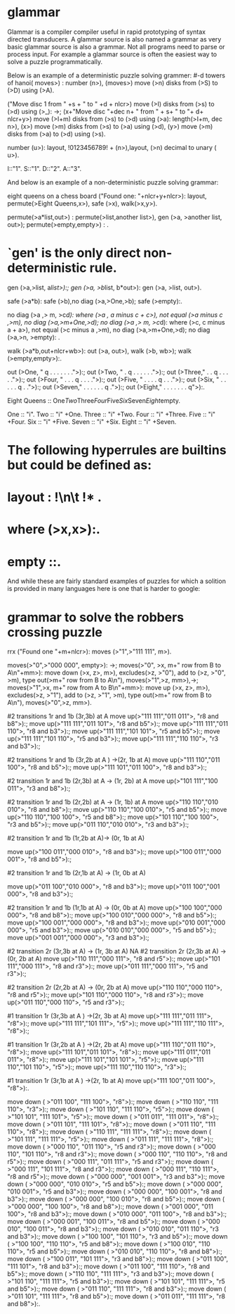 # glammar
Glammar is a compiler compiler useful in rapid prototyping of syntax directed transducers.
A glammar source is also named a grammar as very basic glammar source is also a grammar.
Not all programs need to parse or process input.  For example a glammar source is often the easiest way
to solve a puzzle programmatically. 

Below is an example of a deterministic puzzle solving grammer:
#-d
towers of hanoi( moves>) :
    number (n>),
    (moves>) move (>n) disks from (>S) to (>D) using (>A).

("Move disc 1 from " +s + " to " +d + nlcr>) move (>I) disks from (>s) to (>d) using (>_): ->;
(x+"Move disc "+dec n+ " from " + s+ " to "+ d+ nlcr+y>) move (>I+m) disks from (>s) to (>d) using (>a):
    length(>I+m, dec n>),
    (x>) move (>m) disks from (>s) to (>a) using (>d),
    (y>) move (>m) disks from (>a) to (>d) using (>s).

number (u>):
    layout, !0123456789! + (n>),layout,
    (>n) decimal to unary ( u>).

I::"1".
S::"1".
D::"2".
A::"3".

And below is an example of a non-deterministic puzzle solving grammar:

eight queens on a chess board ("Found one: "+nlcr+y+nlcr>):  layout,
     permute(>Eight Queens,x>),
     safe (>x),
     walk(>x,y>).

permute(>a*list,out>) :
     permute(>list,another list>),
     gen (>a, >another list, out>);
permute(>empty,empty>) : .

# `gen' is the only direct non-deterministic rule.
gen (>a,>list, a*list>):;
gen (>a, >b*list, b*out>):
     gen (>a, >list, out>).

safe (>a*b):  safe (>b),no diag (>a,>One,>b);
safe (>empty):.


no diag (>a ,> m, >c*d):
     where (>a , a minus c + c>),
     not equal (>a minus c ,>m),
     no diag (>a,>m+One,>d);
no diag (>a ,> m, >c*d):
     where (>c, c minus a + a>),
     not equal (>c minus a ,>m),
     no diag (>a,>m+One,>d);
no diag (>a,>n, >empty): .


walk (>a*b,out+nlcr+wb>):
     out (>a, out>),
     walk (>b, wb>);
walk (>empty,empty>):.


out  (>One,  " q  .  .  .  .  .  .  .">):;
out  (>Two,  " .  q  .  .  .  .  .  .">):;
out  (>Three," .  .  q  .  .  .  .  .">):;
out  (>Four, " .  .  .  q  .  .  .  .">):;
out  (>Five, " .  .  .  .  q  .  .  .">):;
out  (>Six,  " .  .  .  .  .  q  .  .">):;
out  (>Seven," .  .  .  .  .  .  q  .">):;
out  (>Eight," .  .  .  .  .  .  .  q">):.

Eight Queens :: One*Two*Three*Four*Five*Six*Seven*Eight*empty.

One   :: "i".
Two   :: "i" +One.
Three :: "i" +Two.
Four  :: "i" +Three.
Five  :: "i" +Four.
Six   :: "i" +Five.
Seven :: "i" +Six.
Eight :: "i" +Seven.

#
#       The following hyperrules are builtins but could be defined as:
#
# layout : !\n\t !* .
# where (>x,x>):.
# empty ::.

And while these are fairly standard examples of puzzles for which a solition is provided in many languages
here is one that is harder to google:

# grammar to solve the robbers crossing puzzle

rrx ("Found one "+m+nlcr>):
    moves (>"1",>"111 111", m>).

moves(>"0",>"000 000", empty>): ->;
moves(>"0", >x, m+" row from B to A\n"+mm>):
   move down (>x, z>, m>),
   excludes(>z, >"0"),
   add to (>z, >"0", >m),
   type out(>m+" row from B to A\n"),
   moves(>"1",>z, mm>),->;
moves(>"1",>x, m+" row from A to B\n"+mm>):
   move up (>x, z>, m>),
   excludes(>z, >"1"),
   add to (>z, >"1", >m),
   type out(>m+" row from B to A\n"),
   moves(>"0",>z, mm>).


#2 transitions 1r and 1b (3r,3b) at A
move up(>"111 111","011 011">, "r8 and b8">):;
move up(>"111 111","011 101">, "r8 and b5">):;
move up(>"111 111","011 110">, "r8 and b3">):;
move up(>"111 111","101 101">, "r5 and b5">):;
move up(>"111 111","101 110">, "r5 and b3">):;
move up(>"111 111","110 110">, "r3 and b3">):;

#2 transitions 1r and 1b (3r,2b at A ) ->(2r, 1b at A)
move up(>"111 110","011 100">, "r8 and b5">):;
move up(>"111 101","011 100">, "r8 and b3">):;

#2 transition 1r and 1b (2r,3b) at A -> (1r, 2b) at A
move up(>"101 111","100 011">, "r3 and b8">):;


#2 transition 1r and 1b (2r,2b) at A -> (1r, 1b) at A
move up(>"110 110","010 010">, "r8 and b8">):;
move up(>"110 110","100 010">, "r5 and b5">):;
move up(>"110 110","100 100">, "r5 and b8">):;
move up(>"101 110","100 100">, "r3 and b5">):;
move up(>"011 110","010 010">, "r3 and b3">):;


#2 transition 1r and 1b (1r,2b at A)-> (0r, 1b at A)

move up(>"100 011","000 010">, "r8 and b3">):;
move up(>"100 011","000 001">, "r8 and b5">):;

#2 transition 1r and 1b (2r,1b at A) -> (1r, 0b at A)

move up(>"011 100","010 000">, "r8 and b3">):;
move up(>"011 100","001 000">, "r8 and b3">):;

#2 transition 1r and 1b (1r,1b at A) -> (0r, 0b at A)
move up(>"100 100","000 000">, "r8 and b8">):;
move up(>"100 010","000 000">, "r8 and b5">):;
move up(>"100 001","000 000">, "r8 and b3">):;
move up(>"010 001","000 000">, "r5 and b3">):;
move up(>"010 010","000 000">, "r5 and b5">):;
move up(>"001 001","000 000">, "r3 and b3">):;


#2 transition 2r  (3r,3b at A) -> (1r, 3b at A) NA
#2 transition 2r  (2r,3b at A) -> (0r, 2b at A)
move up(>"110 111","000 111">, "r8 and r5">):;
move up(>"101 111","000 111">, "r8 and r3">):;
move up(>"011 111","000 111">, "r5 and r3">):;

#2 transition 2r  (2r,2b at A) -> (0r, 2b at A)
move up(>"110 110","000 110">, "r8 and r5">):;
move up(>"101 110","000 110">, "r8 and r3">):;
move up(>"011 110","000 110">, "r5 and r3">):;

#1 transition 1r   (3r,3b at A ) ->(2r, 3b at A)
move up(>"111 111","011 111">, "r8">):;
move up(>"111 111","101 111">, "r5">):;
move up(>"111 111","110 111">, "r8">):;

#1 transition 1r   (3r,2b at A ) ->(2r, 2b at A)
move up(>"111 110","011 110">, "r8">):;
move up(>"111 101","011 101">, "r8">):;
move up(>"111 011","011 011">, "r8">):;
move up(>"111 101","101 101">, "r5">):;
move up(>"111 110","101 110">, "r5">):;
move up(>"111 110","110 110">, "r3">):;

#1 transition 1r   (3r,1b at A ) ->(2r, 1b at A)
move up(>"111 100","011 100">, "r8">):.

move down ( >"011 100", "111 100">, "r8">):;
move down ( >"110 110", "111 110">, "r3">):;
move down ( >"101 110", "111 110">, "r5">):;
move down ( >"101 101", "111 101">, "r5">):;
move down ( >"011 011", "111 011">, "r8">):;
move down ( >"011 101", "111 101">, "r8">):;
move down ( >"011 110", "111 110">, "r8">):;
move down ( >"110 111", "111 111">, "r8">):;
move down ( >"101 111", "111 111">, "r5">):;
move down ( >"011 111", "111 111">, "r8">):;
move down ( >"000 110", "011 110">, "r5 and r3">):;
move down ( >"000 110", "101 110">, "r8 and r3">):;
move down ( >"000 110", "110 110">, "r8 and r5">):;
move down ( >"000 111", "011 111">, "r5 and r3">):;
move down ( >"000 111", "101 111">, "r8 and r3">):;
move down ( >"000 111", "110 111">, "r8 and r5">):;
move down ( >"000 000", "001 001">, "r3 and b3">):;
move down ( >"000 000", "010 010">, "r5 and b5">):;
move down ( >"000 000", "010 001">, "r5 and b3">):;
move down ( >"000 000", "100 001">, "r8 and b3">):;
move down ( >"000 000", "100 010">, "r8 and b5">):;
move down ( >"000 000", "100 100">, "r8 and b8">):;
move down ( >"001 000", "011 100">, "r8 and b3">):;
move down ( >"010 000", "011 100">, "r8 and b3">):;
move down ( >"000 001", "100 011">, "r8 and b5">):;
move down ( >"000 010", "100 011">, "r8 and b3">):;
move down ( >"010 010", "011 110">, "r3 and b3">):;
move down ( >"100 100", "101 110">, "r3 and b5">):;
move down ( >"100 100", "110 110">, "r5 and b8">):;
move down ( >"100 010", "110 110">, "r5 and b5">):;
move down ( >"010 010", "110 110">, "r8 and b8">):;
move down ( >"100 011", "101 111">, "r3 and b8">):;
move down ( >"011 100", "111 101">, "r8 and b3">):;
move down ( >"011 100", "111 110">, "r8 and b5">):;
move down ( >"110 110", "111 111">, "r3 and b3">):;
move down ( >"101 110", "111 111">, "r5 and b3">):;
move down ( >"101 101", "111 111">, "r5 and b5">):;
move down ( >"011 110", "111 111">, "r8 and b3">):;
move down ( >"011 101", "111 111">, "r8 and b5">):;
move down ( >"011 011", "111 111">, "r8 and b8">):.

